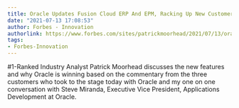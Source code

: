 ```yaml
---
title: Oracle Updates Fusion Cloud ERP And EPM, Racking Up New Customers In The Process
date: "2021-07-13 17:08:53"
author: Forbes - Innovation
authorlink: https://www.forbes.com/sites/patrickmoorhead/2021/07/13/oracle-updates-fusion-cloud-erp-and-epm-racking-up-new-customers-in-the-process/
tags:
- Forbes-Innovation
---
```

#1-Ranked Industry Analyst Patrick Moorhead discusses the new features and why Oracle is winning based on the commentary from the three customers who took to the stage today with Oracle and my one on one conversation with Steve Miranda, Executive Vice President, Applications Development at Oracle.